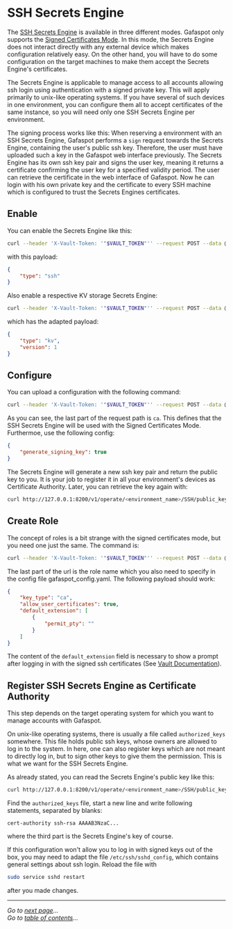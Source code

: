 # SSH Secrets Engine
The [SSH Secrets Engine](https://www.vaultproject.io/docs/secrets/ssh/index.html) is available in three different modes. Gafaspot only supports the [Signed Certificates Mode](https://www.vaultproject.io/docs/secrets/ssh/signed-ssh-certificates.html). In this mode, the Secrets Engine does not interact directly with any external device which makes configuration relatively easy. On the other hand, you will have to do some configuration on the target machines to make them accept the Secrets Engine's certificates. 

The Secrets Engine is applicable to manage access to all accounts allowing ssh login using authentication with a signed private key. This will apply primarily to unix-like operating systems. If you have several of such devices in one environment, you can configure them all to accept certificates of the same instance, so you will need only one SSH Secrets Engine per environment.

The signing process works like this: When reserving a environment with an SSH Secrets Engine, Gafaspot performs a `sign` request towards the Secrets Engine, containing the user's public ssh key. Therefore, the user must have uploaded such a key in the Gafaspot web interface previously. The Secrets Engine has its own ssh key pair and signs the user key, meaning it returns a certificate confirming the user key for a specified validity period. The user can retrieve the certificate in the web interface of Gafaspot. Now he can login with his own private key and the certificate to every SSH machine which is configured to trust the Secrets Engines certificates.

## Enable
You can enable the Secrets Engine like this:

```sh
curl --header 'X-Vault-Token: '"$VAULT_TOKEN"'' --request POST --data @ssh_enable.json http://127.0.0.1:8200/v1/sys/mounts/operate/<environment_name>/SSH
```

with this payload:

```json
{
    "type": "ssh"
}
```

Also enable a respective KV storage Secrets Engine:

```sh
curl --header 'X-Vault-Token: '"$VAULT_TOKEN"'' --request POST --data @kv_enable.json http://127.0.0.1:8200/v1/sys/mounts/store/<environment_name>/SSH
```

which has the adapted payload:

```json
{
    "type": "kv",
    "version": 1
}
```


## Configure
You can upload a configuration with the following command:

```sh
curl --header 'X-Vault-Token: '"$VAULT_TOKEN"'' --request POST --data @ssh_config.json http://127.0.0.1:8200/v1/operate/<environment_name>/SSH/config/ca
```

As you can see, the last part of the request path is `ca`. This defines that the SSH Secrets Engine will be used with the Signed Certificates Mode. Furthermoe, use the following config:

```json
{
    "generate_signing_key": true
}
```

The Secrets Engine will generate a new ssh key pair and return the public key to you. It is your job to register it in all your environment's devices as Certificate Authority. Later, you can retrieve the key again with:

```sh
curl http://127.0.0.1:8200/v1/operate/<environment_name>/SSH/public_key
```

## Create Role
The concept of roles is a bit strange with the signed certificates mode, but you need one just the same. The command is:

```sh
curl --header 'X-Vault-Token: '"$VAULT_TOKEN"'' --request POST --data @ssh_role.json http://127.0.0.1:8200/v1/operate/<environment_name>/SSH/roles/gafaspot
```

The last part of the url is the role name which you also need to specify in the config file gafaspot_config.yaml.
The following payload should work:

```json
{
    "key_type": "ca",
    "allow_user_certificates": true,
    "default_extension": [
        {
            "permit_pty": ""
        }
    ]
}
```
The content of the `default_extension` field is necessary to show a prompt after logging in with the signed ssh certificates (See [Vault Documentation](https://www.vaultproject.io/docs/secrets/ssh/signed-ssh-certificates.html#no-prompt-after-login)).

## Register SSH Secrets Engine as Certificate Authority
This step depends on the target operating system for which you want to manage accounts with Gafaspot.

On unix-like operating systems, there is usually a file called `authorized_keys` somewhere. This file holds public ssh keys, whose owners are allowed to log in to the system. In here, one can also register keys which are not meant to directly log in, but to sign other keys to give them the permission. This is what we want for the SSH Secrets Engine.

As already stated, you can read the Secrets Engine's public key like this:

```sh
curl http://127.0.0.1:8200/v1/operate/<environment_name>/SSH/public_key
```

Find the `authorized_keys` file, start a new line and write following statements, separated by blanks:

```
cert-authority ssh-rsa AAAAB3NzaC...
```

where the third part is the Secrets Engine's key of course.

If this configuration won't allow you to log in with signed keys out of the box, you may need to adapt the file `/etc/ssh/sshd_config`, which contains general settings about ssh login. Reload the file with

```sh
sudo service sshd restart
```

after you made changes.


---
*Go to [next page](secengs_database.md)...*  
*Go to [table of contents](README.md)...*
